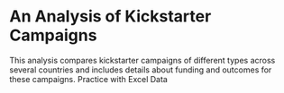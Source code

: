 # An Analysis of Kickstarter Campaigns
This analysis compares kickstarter campaigns of different types across several countries and includes details about funding and outcomes for these campaigns.
Practice with Excel Data
